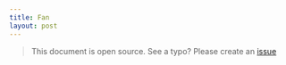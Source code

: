 ```yaml
---
title: Fan
layout: post
---
```


> This document is open source. See a typo? Please create an [issue](https://github.com/sinricpro/help-docs)